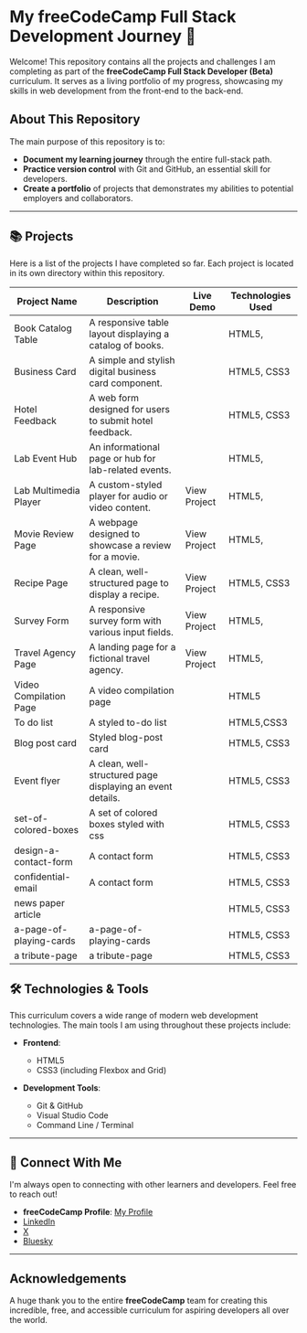# My freeCodeCamp Full Stack Development Journey 🚀

Welcome! This repository contains all the projects and challenges I am completing as part of the **freeCodeCamp Full Stack Developer (Beta)** curriculum. It serves as a living portfolio of my progress, showcasing my skills in web development from the front-end to the back-end.

## About This Repository

The main purpose of this repository is to:
* **Document my learning journey** through the entire full-stack path.
* **Practice version control** with Git and GitHub, an essential skill for developers.
* **Create a portfolio** of projects that demonstrates my abilities to potential employers and collaborators.

---

## 📚 Projects

Here is a list of the projects I have completed so far. Each project is located in its own directory within this repository.

| Project Name                      | Description                                                  | Live Demo                               | Technologies Used     |
| --------------------------------- | ------------------------------------------------------------ | --------------------------------------- | --------------------- |
|Book Catalog Table	                |A responsive table layout displaying a catalog of books.	   |	                         |HTML5,             |
|Business Card	                    |A simple and stylish digital business card component. 	       |                        |HTML5, CSS3
|Hotel Feedback	                    |A web form designed for users to submit hotel feedback.	   |	                         |HTML5, CSS3
|Lab Event Hub	                    |An informational page or hub for lab-related events.	       |	                         |HTML5,
|Lab Multimedia Player	            |A custom-styled player for audio or video content.	           |View Project	                         |HTML5,  
|Movie Review Page	                |A webpage designed to showcase a review for a movie.	       |View Project	                         |HTML5, 
|Recipe Page	                    |A clean, well-structured page to display a recipe.	           |View Project	                         |HTML5, CSS3
|Survey Form	                    |A responsive survey form with various input fields.	       |View Project	                         |HTML5, 
|Travel Agency Page	                |A landing page for a fictional travel agency.	               |View Project	                         |HTML5, 
|Video Compilation Page | A video compilation page | |HTML5
To do list |A styled to-do list |  |HTML5,CSS3
|Blog post card | Styled blog-post card| |HTML5, CSS3
|Event flyer                    |A clean, well-structured page displaying an event details.	           |                 |HTML5, CSS3
|set-of-colored-boxes| A set of colored boxes styled with css| |HTML5, CSS3 |
|design-a-contact-form| A contact form | |HTML5, CSS3 |
|confidential-email| A contact form | |HTML5, CSS3 |
|news paper article|||HTML5, CSS3 |
|a-page-of-playing-cards|a-page-of-playing-cards||HTML5, CSS3 |
|a tribute-page|a tribute-page||HTML5, CSS3|

## 🛠️ Technologies & Tools

This curriculum covers a wide range of modern web development technologies. The main tools I am using throughout these projects include:

* **Frontend**:
    * HTML5
    * CSS3 (including Flexbox and Grid)
   

* **Development Tools**:
    * Git & GitHub
    * Visual Studio Code
    * Command Line / Terminal

---

## 🔗 Connect With Me

I'm always open to connecting with other learners and developers. Feel free to reach out!

* **freeCodeCamp Profile**: [My Profile](https://www.freecodecamp.org/njihallecho-nkwenti)
*  [LinkedIn](www.linkedin.com/in/nji-halle-cho-nkwenti-2b0a29334e])
*  [X](https://x.com/ChoHalle)
*  [Bluesky](https://bsky.app/profile/nhallecn.bsky.social)

---

## Acknowledgements

A huge thank you to the entire **freeCodeCamp** team for creating this incredible, free, and accessible curriculum for aspiring developers all over the world.
